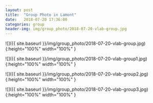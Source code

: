 ```yaml
---
layout: post
title:  "Group Photo in Lamont"
date:   2018-07-20 17:36:00
categories: group
header-img: img/group_photo/2018-07-20-vlab-group.jpg
---
```



![]({{ site.baseurl }}/img/group_photo/2018-07-20-vlab-group.jpg){:height="100%" width="100%" }


![]({{ site.baseurl }}/img/group_photo/2018-07-20-vlab-group1.jpg){:height="100%" width="100%" }

![]({{ site.baseurl }}/img/group_photo/2018-07-20-vlab-group2.jpg){:height="100%" width="100%" }

![]({{ site.baseurl }}/img/group_photo/2018-07-20-vlab-group3.jpg){:height="100%" width="100%" }

